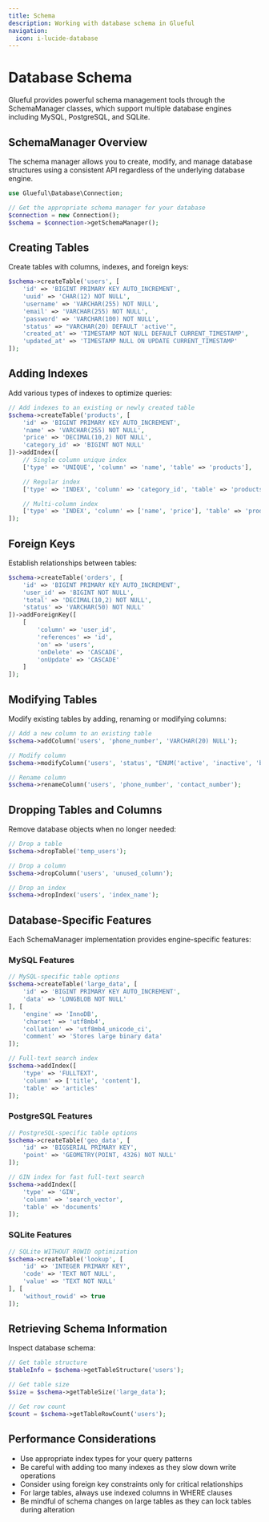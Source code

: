 ```yaml
---
title: Schema
description: Working with database schema in Glueful
navigation:
  icon: i-lucide-database
---
```


# Database Schema

Glueful provides powerful schema management tools through the SchemaManager classes, which support multiple database engines including MySQL, PostgreSQL, and SQLite.

## SchemaManager Overview

The schema manager allows you to create, modify, and manage database structures using a consistent API regardless of the underlying database engine.

```php
use Glueful\Database\Connection;

// Get the appropriate schema manager for your database
$connection = new Connection();
$schema = $connection->getSchemaManager();
```

## Creating Tables

Create tables with columns, indexes, and foreign keys:

```php
$schema->createTable('users', [
    'id' => 'BIGINT PRIMARY KEY AUTO_INCREMENT',
    'uuid' => 'CHAR(12) NOT NULL',
    'username' => 'VARCHAR(255) NOT NULL',
    'email' => 'VARCHAR(255) NOT NULL',
    'password' => 'VARCHAR(100) NOT NULL',
    'status' => "VARCHAR(20) DEFAULT 'active'",
    'created_at' => 'TIMESTAMP NOT NULL DEFAULT CURRENT_TIMESTAMP',
    'updated_at' => 'TIMESTAMP NULL ON UPDATE CURRENT_TIMESTAMP'
]);
```

## Adding Indexes

Add various types of indexes to optimize queries:

```php
// Add indexes to an existing or newly created table
$schema->createTable('products', [
    'id' => 'BIGINT PRIMARY KEY AUTO_INCREMENT',
    'name' => 'VARCHAR(255) NOT NULL',
    'price' => 'DECIMAL(10,2) NOT NULL',
    'category_id' => 'BIGINT NOT NULL'
])->addIndex([
    // Single column unique index
    ['type' => 'UNIQUE', 'column' => 'name', 'table' => 'products'],

    // Regular index
    ['type' => 'INDEX', 'column' => 'category_id', 'table' => 'products'],

    // Multi-column index
    ['type' => 'INDEX', 'column' => ['name', 'price'], 'table' => 'products']
]);
```

## Foreign Keys

Establish relationships between tables:

```php
$schema->createTable('orders', [
    'id' => 'BIGINT PRIMARY KEY AUTO_INCREMENT',
    'user_id' => 'BIGINT NOT NULL',
    'total' => 'DECIMAL(10,2) NOT NULL',
    'status' => 'VARCHAR(50) NOT NULL'
])->addForeignKey([
    [
        'column' => 'user_id',
        'references' => 'id',
        'on' => 'users',
        'onDelete' => 'CASCADE',
        'onUpdate' => 'CASCADE'
    ]
]);
```

## Modifying Tables

Modify existing tables by adding, renaming or modifying columns:

```php
// Add a new column to an existing table
$schema->addColumn('users', 'phone_number', 'VARCHAR(20) NULL');

// Modify column
$schema->modifyColumn('users', 'status', "ENUM('active', 'inactive', 'banned') DEFAULT 'active'");

// Rename column
$schema->renameColumn('users', 'phone_number', 'contact_number');
```

## Dropping Tables and Columns

Remove database objects when no longer needed:

```php
// Drop a table
$schema->dropTable('temp_users');

// Drop a column
$schema->dropColumn('users', 'unused_column');

// Drop an index
$schema->dropIndex('users', 'index_name');
```

## Database-Specific Features

Each SchemaManager implementation provides engine-specific features:

### MySQL Features

```php
// MySQL-specific table options
$schema->createTable('large_data', [
    'id' => 'BIGINT PRIMARY KEY AUTO_INCREMENT',
    'data' => 'LONGBLOB NOT NULL'
], [
    'engine' => 'InnoDB',
    'charset' => 'utf8mb4',
    'collation' => 'utf8mb4_unicode_ci',
    'comment' => 'Stores large binary data'
]);

// Full-text search index
$schema->addIndex([
    'type' => 'FULLTEXT',
    'column' => ['title', 'content'],
    'table' => 'articles'
]);
```

### PostgreSQL Features

```php
// PostgreSQL-specific table options
$schema->createTable('geo_data', [
    'id' => 'BIGSERIAL PRIMARY KEY',
    'point' => 'GEOMETRY(POINT, 4326) NOT NULL'
]);

// GIN index for fast full-text search
$schema->addIndex([
    'type' => 'GIN',
    'column' => 'search_vector',
    'table' => 'documents'
]);
```

### SQLite Features

```php
// SQLite WITHOUT ROWID optimization
$schema->createTable('lookup', [
    'id' => 'INTEGER PRIMARY KEY',
    'code' => 'TEXT NOT NULL',
    'value' => 'TEXT NOT NULL'
], [
    'without_rowid' => true
]);
```

## Retrieving Schema Information

Inspect database schema:

```php
// Get table structure
$tableInfo = $schema->getTableStructure('users');

// Get table size
$size = $schema->getTableSize('large_data');

// Get row count
$count = $schema->getTableRowCount('users');
```

## Performance Considerations

- Use appropriate index types for your query patterns
- Be careful with adding too many indexes as they slow down write operations
- Consider using foreign key constraints only for critical relationships
- For large tables, always use indexed columns in WHERE clauses
- Be mindful of schema changes on large tables as they can lock tables during alteration
